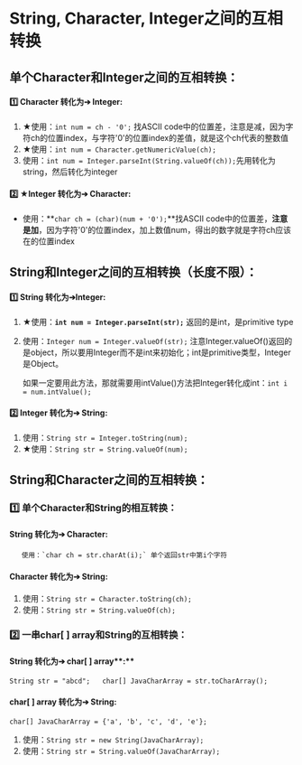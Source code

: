 # String, Character, Integer之间的互相转换

## 单个Character和Integer之间的互相转换：

#### **1️⃣  Character 转化为➔ Integer:**

1. ★使用：`int num = ch - '0';` 找ASCII code中的位置差，注意是减，因为字符ch的位置index，与字符'0'的位置index的差值，就是这个ch代表的整数值
2. ★使用：`int num = Character.getNumericValue(ch);`
3. 使用：`int num = Integer.parseInt(String.valueOf(ch));`先用转化为string，然后转化为integer



#### **2️⃣**  ★**Integer 转化为➔ Character:**

* 使用：**`char ch = (char)(num + '0');`**找ASCII code中的位置差，**注意是加**，因为字符'0'的位置index，加上数值num，得出的数字就是字符ch应该在的位置index





## String和Integer之间的互相转换（长度不限）：

#### **1️⃣  String 转化为➔Integer:**

1. ★使用：**`int num = Integer.parseInt(str);`** 返回的是int，是primitive type
2. 使用：`Integer num = Integer.valueOf(str);` 注意Integer.valueOf\(\)返回的是object，所以要用Integer而不是int来初始化；int是primitive类型，Integer是Object。 

   如果一定要用此方法，那就需要用intValue\(\)方法把Integer转化成int：`int i = num.intValue();`  

#### **2️⃣  Integer 转化为➔ String:**

1. 使用：`String str = Integer.toString(num);`
2. ★使用：`String str = String.valueOf(num);`





## String和Character之间的互相转换：

### **1️⃣ 单个Character和String的相互转换：**

#### **String 转化为➔ Character:**

       使用：`char ch = str.charAt(i);` 单个返回str中第i个字符

#### **Character 转化为➔ String:**

1. 使用：`String str = Character.toString(ch);`
2. 使用：`String str = String.valueOf(ch);`





### 2️⃣ 一串char\[ \] array和**String的互相转换：**

#### **String 转化为➔** char\[ \] array**:**

`String str = "abcd";  
char[] JavaCharArray = str.toCharArray();`

#### 

#### char\[ \] array **转化为➔ String:**

`char[] JavaCharArray = {'a', 'b', 'c', 'd', 'e'};` 

1. 使用：`String str = new String(JavaCharArray);`
2. 使用：`String str = String.valueOf(JavaCharArray);`



